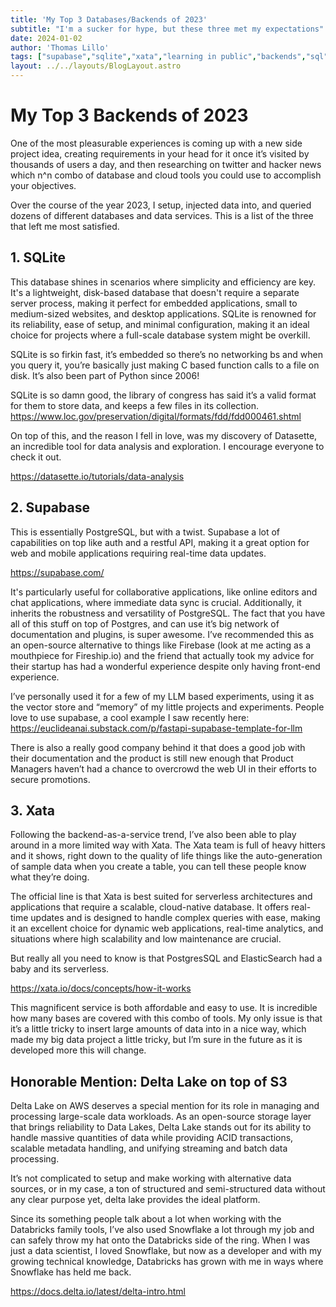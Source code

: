 ```yaml
---
title: 'My Top 3 Databases/Backends of 2023'
subtitle: "I'm a sucker for hype, but these three met my expectations"
date: 2024-01-02
author: 'Thomas Lillo'
tags: ["supabase","sqlite","xata","learning in public","backends","sql","data"]
layout: ../../layouts/BlogLayout.astro
---
```


# My Top 3 Backends of 2023

One of the most pleasurable experiences is coming up with a new side project idea, creating requirements in your head for it once it’s visited by thousands of users a day, and then researching on twitter and hacker news which n^n combo of database and cloud tools you could use to accomplish your objectives.

Over the course of the year 2023, I setup, injected data into, and queried dozens of different databases and data services. This is a list of the three that left me most satisfied.

## 1. SQLite 

This database shines in scenarios where simplicity and efficiency are key. It's a lightweight, disk-based database that doesn't require a separate server process, making it perfect for embedded applications, small to medium-sized websites, and desktop applications. SQLite is renowned for its reliability, ease of setup, and minimal configuration, making it an ideal choice for projects where a full-scale database system might be overkill.

SQLite is so firkin fast, it’s embedded so there’s no networking bs and when you query it, you’re basically just making C based function calls to a file on disk. It’s also been part of Python since 2006!

SQLite is so damn good, the library of congress has said it’s a valid format for them to store data, and keeps a few files in its collection. https://www.loc.gov/preservation/digital/formats/fdd/fdd000461.shtml

On top of this, and the reason I fell in love, was my discovery of Datasette, an incredible tool for data analysis and exploration. I encourage everyone to check it out.

https://datasette.io/tutorials/data-analysis

## 2. Supabase

This is essentially PostgreSQL, but with a twist. Supabase a lot of capabilities on top like auth and a restful API, making it a great option for web and mobile applications requiring real-time data updates.

https://supabase.com/ 

It's particularly useful for collaborative applications, like online editors and chat applications, where immediate data sync is crucial. Additionally, it inherits the robustness and versatility of PostgreSQL. The fact that you have all of this stuff on top of Postgres, and can use it’s big network of documentation and plugins, is super awesome. I’ve recommended this as an open-source alternative to things like Firebase (look at me acting as a mouthpiece for Fireship.io) and the friend that actually took my advice for their startup has had a wonderful experience despite only having front-end experience. 

I’ve personally used it for a few of my LLM based experiments, using it as the vector store and “memory” of my little projects and experiments.
People love to use supabase, a cool example I saw recently here: https://euclideanai.substack.com/p/fastapi-supabase-template-for-llm

There is also a really good company behind it that does a good job with their documentation and the product is still new enough that Product Managers haven’t had a chance to overcrowd the web UI in their efforts to secure promotions. 

## 3. Xata

Following the backend-as-a-service trend, I’ve also been able to play around in a more limited way with Xata. The Xata team is full of heavy hitters and it shows, right down to the quality of life things like the auto-generation of sample data when you create a table, you can tell these people know what they’re doing. 

The official line is that Xata is best suited for serverless architectures and applications that require a scalable, cloud-native database. It offers real-time updates and is designed to handle complex queries with ease, making it an excellent choice for dynamic web applications, real-time analytics, and situations where high scalability and low maintenance are crucial.

But really all you need to know is that PostgresSQL and ElasticSearch had a baby and its serverless. 

https://xata.io/docs/concepts/how-it-works

This magnificent service is both affordable and easy to use. It is incredible how many bases are covered with this combo of tools. My only issue is that it’s a little tricky to insert large amounts of data into in a nice way, which made my big data project a little tricky, but I’m sure in the future as it is developed more this will change.

## Honorable Mention: Delta Lake on top of S3

Delta Lake on AWS deserves a special mention for its role in managing and processing large-scale data workloads. As an open-source storage layer that brings reliability to Data Lakes, Delta Lake stands out for its ability to handle massive quantities of data while providing ACID transactions, scalable metadata handling, and unifying streaming and batch data processing.

It’s not complicated to setup and make working with alternative data sources, or in my case, a ton of structured and semi-structured data without any clear purpose yet, delta lake provides the ideal platform.

Since its something people talk about a lot when working with the Databricks family tools, I’ve also used Snowflake a lot through my job and can safely throw my hat onto the Databricks side of the ring. When I was just a data scientist, I loved Snowflake, but now as a developer and with my growing technical knowledge, Databricks has grown with me in ways where Snowflake has held me back.

https://docs.delta.io/latest/delta-intro.html